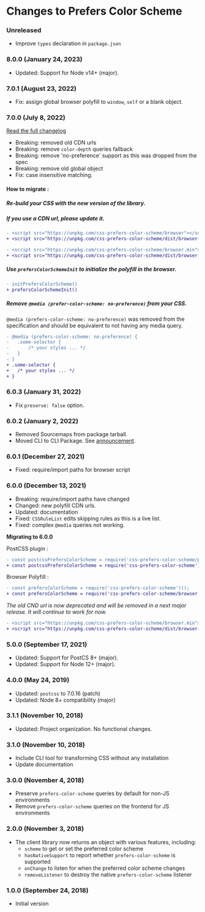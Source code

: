 # Changes to Prefers Color Scheme

### Unreleased

- Improve `types` declaration in `package.json`

### 8.0.0 (January 24, 2023)

- Updated: Support for Node v14+ (major).

### 7.0.1 (August 23, 2022)

- Fix: assign global browser polyfill to `window`, `self` or a blank object.

### 7.0.0 (July 8, 2022)

[Read the full changelog](https://github.com/csstools/postcss-plugins/wiki/PostCSS-Preset-Env-8)

- Breaking: removed old CDN urls
- Breaking: remove `color-depth` queries fallback
- Breaking: remove 'no-preference' support as this was dropped from the spec
- Breaking: remove old global object
- Fix: case insensitive matching.

#### How to migrate :

##### Re-build your CSS with the new version of the library.

##### If you use a CDN url, please update it.

```diff
- <script src="https://unpkg.com/css-prefers-color-scheme/browser"></script>
+ <script src="https://unpkg.com/css-prefers-color-scheme/dist/browser-global.js"></script>
```

```diff
- <script src="https://unpkg.com/css-prefers-color-scheme/browser.min"></script>
+ <script src="https://unpkg.com/css-prefers-color-scheme/dist/browser-global.js"></script>
```

##### Use `prefersColorSchemeInit` to initialize the polyfill in the browser.

```diff
- initPrefersColorScheme()
+ prefersColorSchemeInit()
```

##### Remove `@media (prefer-color-scheme: no-preference)` from your CSS.

`@media (prefers-color-scheme: no-preference)` was removed from the specification and should be equivalent to not having any media query.

```diff
- @media (prefers-color-scheme: no-preference) {
- 	.some-selector {
- 		/* your styles ... */
- 	}
- }
+ .some-selector {
+ 	/* your styles ... */
+ }
```

### 6.0.3 (January 31, 2022)

- Fix `preserve: false` option.

### 6.0.2 (January 2, 2022)

- Removed Sourcemaps from package tarball.
- Moved CLI to CLI Package. See [announcement](https://github.com/csstools/postcss-plugins/discussions/121).

### 6.0.1 (December 27, 2021)

- Fixed: require/import paths for browser script

### 6.0.0 (December 13, 2021)

- Breaking: require/import paths have changed
- Changed: new polyfill CDN urls.
- Updated: documentation
- Fixed: `CSSRuleList` edits skipping rules as this is a live list.
- Fixed: complex `@media` queries not working.

**Migrating to 6.0.0**

PostCSS plugin :

```diff
- const postcssPrefersColorScheme = require('css-prefers-color-scheme/postcss');
+ const postcssPrefersColorScheme = require('css-prefers-color-scheme');
```

Browser Polyfill :

```diff
- const prefersColorScheme = require('css-prefers-color-scheme')();
+ const prefersColorScheme = require('css-prefers-color-scheme/browser')();
```

_The old CND url is now deprecated and will be removed in a next major release._
_It will continue to work for now._

```diff
- <script src="https://unpkg.com/css-prefers-color-scheme/browser.min"></script>
+ <script src="https://unpkg.com/css-prefers-color-scheme/dist/browser-global.js"></script>
```

### 5.0.0 (September 17, 2021)

- Updated: Support for PostCS 8+ (major).
- Updated: Support for Node 12+ (major).

### 4.0.0 (May 24, 2019)

- Updated: `postcss` to 7.0.16 (patch)
- Updated: Node 8+ compatibility (major)

### 3.1.1 (November 10, 2018)

- Updated: Project organization. No functional changes.

### 3.1.0 (November 10, 2018)

- Include CLI tool for transforming CSS without any installation
- Update documentation

### 3.0.0 (November 4, 2018)

- Preserve `prefers-color-scheme` queries by default for non-JS environments
- Remove `prefers-color-scheme` queries on the frontend for JS environments

### 2.0.0 (November 3, 2018)

- The client library now returns an object with various features, including:
  - `scheme` to get or set the preferred color scheme
  - `hasNativeSupport` to report whether `prefers-color-scheme` is supported
  - `onChange` to listen for when the preferred color scheme changes
  - `removeListener` to destroy the native `prefers-color-scheme` listener

### 1.0.0 (September 24, 2018)

- Initial version

